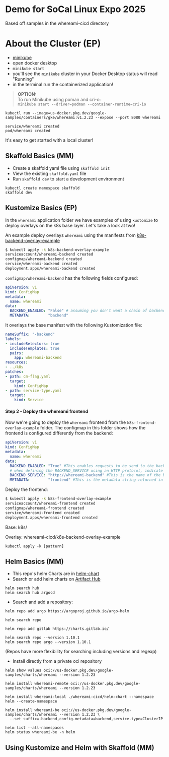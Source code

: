 # Demo for SoCal Linux Expo 2025
Based off samples in the whereami-cicd directory 

# About the Cluster (EP)
- [minikube](https://minikube.sigs.k8s.io/docs/start/?arch=%2Fmacos%2Farm64%2Fstable%2Fbinary+download) 
- open docker desktop
- `minikube start` 
- you'll see the `minikube` cluster in your Docker Desktop status will read "Running"
-  in the terminal run the containerized application!

> **OPTION:**  
> To run Minikube using poman and cri-o:\
> `minikube start --driver=podman --container-runtime=cri-io`

```
kubectl run --image=us-docker.pkg.dev/google-samples/containers/gke/whereami:v1.2.23 --expose --port 8080 whereami

service/whereami created
pod/whereami created
```

It's easy to get started with a local cluster!

## Skaffold Basics (MM)
- Create a skaffold yaml file using `skaffold init`
- View the existing `skaffold.yaml` file
- Run `skaffold dev` to start a development environment

```
kubectl create namespace skaffold
skaffold dev
```

## Kustomize Basics (EP)

In the `whereami` application folder we have examples of using `kustomize` to deploy overlays on the k8s base layer.
Let's take a look at two!
 
An example deploy overlays `whereami` using the manifests from [k8s-backend-overlay-example](k8s-backend-overlay-example)

```bash
$ kubectl apply -k k8s-backend-overlay-example
serviceaccount/whereami-backend created
configmap/whereami-backend created
service/whereami-backend created
deployment.apps/whereami-backend created
```

`configmap/whereami-backend` has the following fields configured:

```yaml
apiVersion: v1
kind: ConfigMap
metadata:
  name: whereami
data:
  BACKEND_ENABLED: "False" # assuming you don't want a chain of backend calls
  METADATA:        "backend"
```

It overlays the base manifest with the following Kustomization file:

```yaml
nameSuffix: "-backend"
labels:
- includeSelectors: true
  includeTemplates: true
  pairs:
    app: whereami-backend
resources:
- ../k8s
patches:
- path: cm-flag.yaml
  target:
    kind: ConfigMap
- path: service-type.yaml
  target:
    kind: Service
```

#### Step 2 - Deploy the whereami frontend

Now we're going to deploy the `whereami` frontend from the `k8s-frontend-overlay-example` folder. The configmap in this folder shows how the frontend is configured differently from the backend:

```yaml
apiVersion: v1
kind: ConfigMap
metadata:
  name: whereami
data:
  BACKEND_ENABLED: "True" #This enables requests to be send to the backend
  # when defining the BACKEND_SERVICE using an HTTP protocol, indicate HTTP or HTTPS; if using gRPC, use the host name only
  BACKEND_SERVICE: "http://whereami-backend" #This is the name of the backend Service that was created in the previous step
  METADATA:        "frontend" #This is the metadata string returned in the output
```

Deploy the frontend:

```bash
$ kubectl apply -k k8s-frontend-overlay-example
serviceaccount/whereami-frontend created
configmap/whereami-frontend created
service/whereami-frontend created
deployment.apps/whereami-frontend created
```

Base: k8s/

Overlay: whereami-cicd/k8s-backend-overlay-example

```
kubectl apply -k [pattern]
```

## Helm Basics (MM)
- This repo's helm Charts are in [helm-chart](helm-chart)
- Search or add helm charts on [Artifact Hub](https://artifacthub.io)

```
helm search hub                              
helm search hub argocd 
```

- Search and add a repository:
```
helm repo add argo https://argoproj.github.io/argo-helm

helm search repo 

helm repo add gitlab https://charts.gitlab.io/

helm search repo --version 1.10.1 
helm search repo argo --version 1.10.1 
```
(Repos have more flexibility for searching including versions and regexp)

- Install directly from a private oci repository
```
helm show values oci://us-docker.pkg.dev/google-samples/charts/whereami --version 1.2.23

helm install whereami-remote oci://us-docker.pkg.dev/google-samples/charts/whereami --version 1.2.23

helm install whereami-local ./whereami-cicd/helm-chart --namespace helm --create-namespace

helm install whereami-be oci://us-docker.pkg.dev/google-samples/charts/whereami --version 1.2.23 \
  --set suffix=-backend,config.metadata=backend,service.type=ClusterIP

helm list --all-namespaces
helm status whereami-be -n helm 

```

## Using Kustomize and Helm with Skaffold (MM)